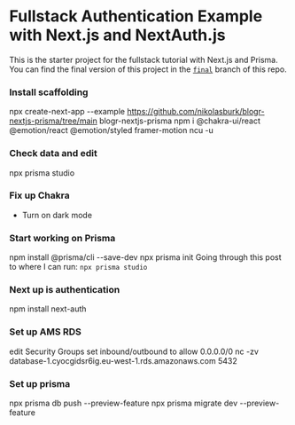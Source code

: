 # Fullstack Authentication Example with Next.js and NextAuth.js

This is the starter project for the fullstack tutorial with Next.js and Prisma. You can find the final version of this project in the [`final`](https://github.com/prisma/blogr-nextjs-prisma/tree/final) branch of this repo.

### Install scaffolding
npx create-next-app --example https://github.com/nikolasburk/blogr-nextjs-prisma/tree/main blogr-nextjs-prisma
npm i @chakra-ui/react @emotion/react @emotion/styled framer-motion
ncu -u

### Check data and edit
npx prisma studio

### Fix up Chakra
- Turn on dark mode

### Start working on Prisma
npm install @prisma/cli --save-dev
npx prisma init
Going through this post to where I can run: `npx prisma studio`

### Next up is authentication
npm install next-auth

### Set up AMS RDS
edit Security Groups set inbound/outbound to allow 0.0.0.0/0
nc -zv database-1.cyocgidsr6ig.eu-west-1.rds.amazonaws.com 5432

### Set up prisma
npx prisma db push --preview-feature
npx prisma migrate dev --preview-feature 